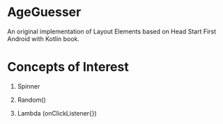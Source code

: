 # AgeGuesser
An original implementation of Layout Elements based on Head Start First Android with Kotlin book.

# Concepts of Interest
1. Spinner

2. Random()

3. Lambda (onClickListener{})
